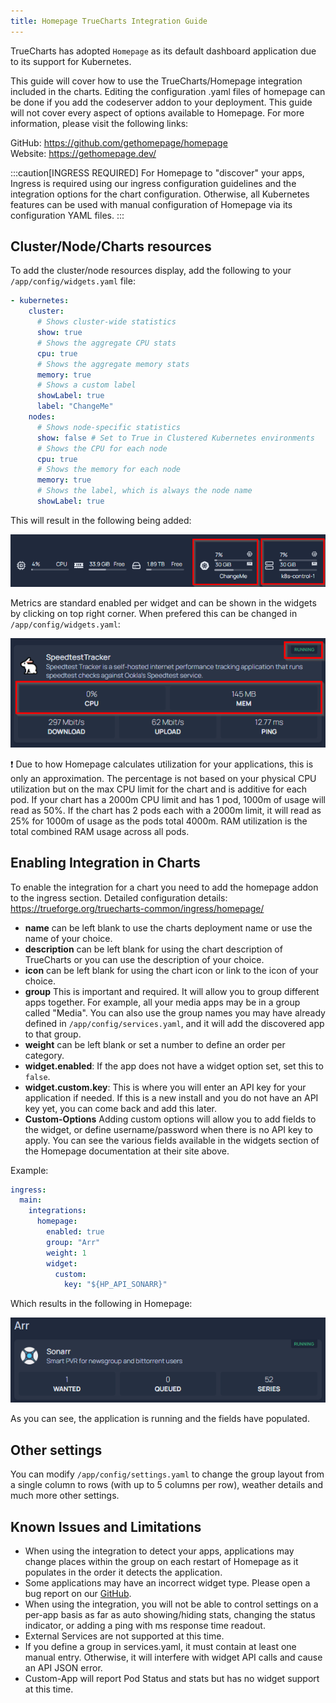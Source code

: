 ```yaml
---
title: Homepage TrueCharts Integration Guide
---
```


TrueCharts has adopted `Homepage` as its default dashboard application due to its support for Kubernetes.

This guide will cover how to use the TrueCharts/Homepage integration included in the charts.
Editing the configuration .yaml files of homepage can be done if you add the codeserver addon to your deployment.
This guide will not cover every aspect of options available to Homepage. For more information, please visit the following links:

GitHub: <https://github.com/gethomepage/homepage> <br>
Website: <https://gethomepage.dev/>

:::caution[INGRESS REQUIRED]
For Homepage to "discover" your apps, Ingress is required using our ingress configuration guidelines and the integration options for the chart configuration. Otherwise, all Kubernetes features can be used with manual configuration of Homepage via its configuration YAML files.
:::

## Cluster/Node/Charts resources

To add the cluster/node resources display, add the following to your `/app/config/widgets.yaml` file:

```yaml
- kubernetes:
    cluster:
      # Shows cluster-wide statistics
      show: true
      # Shows the aggregate CPU stats
      cpu: true
      # Shows the aggregate memory stats
      memory: true
      # Shows a custom label
      showLabel: true
      label: "ChangeMe"
    nodes:
      # Shows node-specific statistics
      show: false # Set to True in Clustered Kubernetes environments
      # Shows the CPU for each node
      cpu: true
      # Shows the memory for each node
      memory: true
      # Shows the label, which is always the node name
      showLabel: true
```

This will result in the following being added:

![hp kube enable check](./img/cwidget.png)

Metrics are standard enabled per widget and can be shown in the widgets by clicking on top right corner. When prefered this can be changed in `/app/config/widgets.yaml`:

![metrics example](./img/metricsexample.png)

:exclamation: Due to how Homepage calculates utilization for your applications, this is only an approximation. The percentage is not based on your physical CPU utilization but on the max CPU limit for the chart and is additive for each pod. If your chart has a 2000m CPU limit and has 1 pod, 1000m of usage will read as 50%. If the chart has 2 pods each with a 2000m limit, it will read as 25% for 1000m of usage as the pods total 4000m. RAM utilization is the total combined RAM usage across all pods.

## Enabling Integration in Charts

To enable the integration for a chart you need to add the homepage addon to the ingress section.
Detailed configuration details: https://trueforge.org/truecharts-common/ingress/homepage/

- **name** can be left blank to use the charts deployment name or use the name of your choice.
- **description** can be left blank for using the chart description of TrueCharts or you can use the description of your choice.
- **icon** can be left blank for using the chart icon or link to the icon of your choice.
- **group** This is important and required. It will allow you to group different apps together. For example, all your media apps may be in a group called "Media". You can also use the group names you may have already defined in `/app/config/services.yaml`, and it will add the discovered app to that group.
- **weight** can be left blank or set a number to define an order per category.
- **widget.enabled**: If the app does not have a widget option set, set this to `false`.
- **widget.custom.key**: This is where you will enter an API key for your application if needed. If this is a new install and you do not have an API key yet, you can come back and add this later.
- **Custom-Options** Adding custom options will allow you to add fields to the widget, or define username/password when there is no API key to apply. You can see the various fields available in the widgets section of the Homepage documentation at their site above.

Example:

```yaml
ingress:
  main:
    integrations:
      homepage:
        enabled: true
        group: "Arr"
        weight: 1
        widget:
          custom:
            key: "${HP_API_SONARR}"
```

Which results in the following in Homepage:

![example one](./img/example.png)

As you can see, the application is running and the fields have populated.

## Other settings
You can modify `/app/config/settings.yaml` to change the group layout from a single column to rows (with up to 5 columns per row), weather details and much more other settings.

## Known Issues and Limitations

- When using the integration to detect your apps, applications may change places within the group on each restart of Homepage as it populates in the order it detects the application.
- Some applications may have an incorrect widget type. Please open a bug report on our [GitHub](https://github.com/truecharts/charts/issues).
- When using the integration, you will not be able to control settings on a per-app basis as far as auto showing/hiding stats, changing the status indicator, or adding a ping with ms response time readout.
- External Services are not supported at this time.
- If you define a group in services.yaml, it must contain at least one manual entry. Otherwise, it will interfere with widget API calls and cause an API JSON error.
- Custom-App will report Pod Status and stats but has no widget support at this time.

